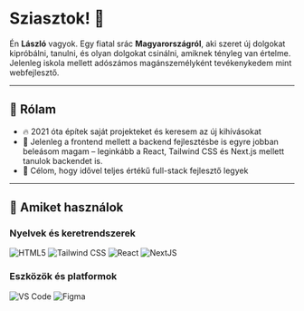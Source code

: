 # Sziasztok! 👋

Én **László** vagyok. Egy fiatal srác **Magyarországról**, aki szeret új dolgokat kipróbálni, tanulni, és olyan dolgokat csinálni, amiknek tényleg van értelme. Jelenleg iskola mellett adószámos magánszemélyként tevékenykedem mint webfejlesztő.

---

## 🌟 Rólam
- 🔥 2021 óta építek saját projekteket és keresem az új kihívásokat
- 🧠 Jelenleg a frontend mellett a backend fejlesztésbe is egyre jobban beleásom magam – leginkább a React, Tailwind CSS és Next.js mellett tanulok backendet is.
- 🚀 Célom, hogy idővel teljes értékű full-stack fejlesztő legyek

---

## 🔧 Amiket használok

### Nyelvek és keretrendszerek
![HTML5](https://img.shields.io/badge/HTML5-%23E34F26.svg?style=for-the-badge&logo=html5&logoColor=white)
![Tailwind CSS](https://img.shields.io/badge/TailwindCSS-%2338B2AC.svg?style=for-the-badge&logo=tailwind-css&logoColor=white)
![React](https://img.shields.io/badge/React-%2361DAFB.svg?style=for-the-badge&logo=react&logoColor=black)
![NextJS](https://img.shields.io/badge/next.js-000000?style=for-the-badge&logo=nextdotjs&logoColor=white)

### Eszközök és platformok
![VS Code](https://img.shields.io/badge/Visual%20Studio%20Code-%23007ACC.svg?style=for-the-badge&logo=visual-studio-code&logoColor=white)
![Figma](https://img.shields.io/badge/Figma-%23F24E1E.svg?style=for-the-badge&logo=figma&logoColor=white)
